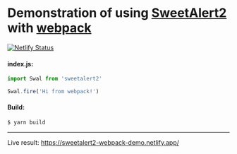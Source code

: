 # Demonstration of using [SweetAlert2](https://sweetalert2.github.io/) with [webpack](https://webpack.github.io/)


[![Netlify Status](https://api.netlify.com/api/v1/badges/06263161-e22d-48b0-a5b8-a90981cea80d/deploy-status)](https://app.netlify.com/sites/sweetalert2-webpack-demo/deploys)

#### index.js:
```js
import Swal from 'sweetalert2'

Swal.fire('Hi from webpack!')
```

#### Build:
```sh
$ yarn build
```

---

Live result: https://sweetalert2-webpack-demo.netlify.app/
